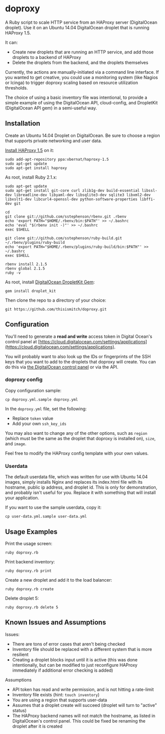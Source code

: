 # doproxy

A Ruby script to scale HTTP service from an HAProxy server (DigitalOcean droplet). Use it on an Ubuntu 14.04 DigitalOcean droplet that is running HAProxy 1.5.

It can:

- Create new droplets that are running an HTTP service, and add those droplets to a backend of HAProxy
- Delete the droplets from the backend, and the droplets themselves

Currently, the actions are manually-initiated via a command line interface. If you wanted to get creative, you could use a monitoring system (like Nagios or Icinga) to trigger doproxy scaling based on resource utilization thresholds.

The choice of using a basic inventory file was intentional, to provide a simple example of using the DigitalOcean API, cloud-config, and DropletKit (DigitalOcean API gem) in a semi-useful way.

## Installation

Create an Ubuntu 14.04 Droplet on DigitalOcean. Be sure to choose a region that supports private networking and user data.

[Install HAProxy 1.5](https://www.digitalocean.com/community/tutorials/how-to-implement-ssl-termination-with-haproxy-on-ubuntu-14-04#install-haproxy-15x) on it:

```
sudo add-apt-repository ppa:vbernat/haproxy-1.5
sudo apt-get update
sudo apt-get install haproxy
```

As root, install Ruby 2.1.x:

```
sudo apt-get update
sudo apt-get install git-core curl zlib1g-dev build-essential libssl-dev libreadline-dev libyaml-dev libsqlite3-dev sqlite3 libxml2-dev libxslt1-dev libcurl4-openssl-dev python-software-properties libffi-dev git

cd
git clone git://github.com/sstephenson/rbenv.git .rbenv
echo 'export PATH="$HOME/.rbenv/bin:$PATH"' >> ~/.bashrc
echo 'eval "$(rbenv init -)"' >> ~/.bashrc
exec $SHELL

git clone git://github.com/sstephenson/ruby-build.git ~/.rbenv/plugins/ruby-build
echo 'export PATH="$HOME/.rbenv/plugins/ruby-build/bin:$PATH"' >> ~/.bashrc
exec $SHELL

rbenv install 2.1.5
rbenv global 2.1.5
ruby -v
```

As root, install [DigitalOcean DropletKit Gem](https://github.com/digitalocean/droplet_kit):

```
gem install droplet_kit
```

Then clone the repo to a directory of your choice:

```
git https://github.com/thisismitch/doproxy.git
```

## Configuration

You'll need to generate a **read and write** access token in Digital Ocean's control panel at [https://cloud.digitalocean.com/settings/applications](https://cloud.digitalocean.com/settings/applications).

You will probably want to also look up the IDs or fingerprints of the SSH keys that you want to add to the droplets that doproxy will create. You can do this via [the DigitalOcean control panel](https://cloud.digitalocean.com/ssh_keys) or via the API.

### doproxy config

Copy configuration sample:

```
cp doproxy.yml.sample doproxy.yml
```

In the `doproxy.yml` file, set the following:

- Replace `token` value
- Add your own `ssh_key_ids`

You may also want to change any of the other options, such as `region` (which must be the same as the droplet that doproxy is installed on), `size`, and `image`.

Feel free to modify the HAProxy config template with your own values.

### Userdata

The default userdata file, which was written for use with Ubuntu 14.04 images, simply installs Nginx and replaces its index.html file with its hostname, public ip address, and droplet id. This is only for demonstration, and probably isn't useful for you. Replace it with something that will install your application.

If you want to use the sample userdata, copy it:

```
cp user-data.yml.sample user-data.yml
```

## Usage Examples

Print the usage screen:

```
ruby doproxy.rb
```

Print backend inventory:

```
ruby doproxy.rb print
```

Create a new droplet and add it to the load balancer:

```
ruby doproxy.rb create
```

Delete droplet 5:

```
ruby doproxy.rb delete 5
```

## Known Issues and Assumptions

Issues:

- There are tons of error cases that aren't being checked
- Inventory file should be replaced with a different system that is more resilient
- Creating a droplet blocks input until it is active (this was done intentionally, but can be modified to just reconfigure HAProxy immediately if additional error checking is added)

Assumptions

- API token has read and write permission, and is not hitting a rate-limit
- Inventory file exists (hint: `touch inventory`)
- You are using a region that supports user-data
- Assumes that a droplet create will succeed (droplet will turn to "active" status)
- The HAProxy backend names will not match the hostname, as listed in DigitalOcean's control panel. This could be fixed be renaming the droplet after it is created
